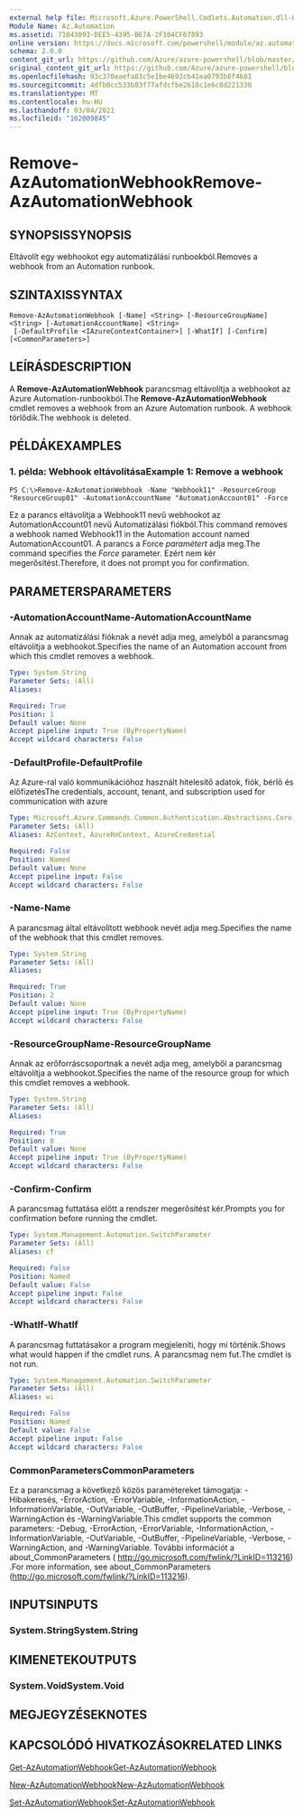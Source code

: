 ```yaml
---
external help file: Microsoft.Azure.PowerShell.Cmdlets.Automation.dll-Help.xml
Module Name: Az.Automation
ms.assetid: 71043093-DEE5-4395-B67A-2F104CF67893
online version: https://docs.microsoft.com/powershell/module/az.automation/remove-azautomationwebhook
schema: 2.0.0
content_git_url: https://github.com/Azure/azure-powershell/blob/master/src/Automation/Automation/help/Remove-AzAutomationWebhook.md
original_content_git_url: https://github.com/Azure/azure-powershell/blob/master/src/Automation/Automation/help/Remove-AzAutomationWebhook.md
ms.openlocfilehash: 93c370eaefa83c5e1be4692cb41ea0793b8f4681
ms.sourcegitcommit: 4dfb0cc533b83f77afdcfbe2618c1e6c8d221330
ms.translationtype: MT
ms.contentlocale: hu-HU
ms.lasthandoff: 03/04/2021
ms.locfileid: "102009845"
---
```

# <span data-ttu-id="48b69-101">Remove-AzAutomationWebhook</span><span class="sxs-lookup"><span data-stu-id="48b69-101">Remove-AzAutomationWebhook</span></span>

## <span data-ttu-id="48b69-102">SYNOPSIS</span><span class="sxs-lookup"><span data-stu-id="48b69-102">SYNOPSIS</span></span>
<span data-ttu-id="48b69-103">Eltávolít egy webhookot egy automatizálási runbookból.</span><span class="sxs-lookup"><span data-stu-id="48b69-103">Removes a webhook from an Automation runbook.</span></span>

## <span data-ttu-id="48b69-104">SZINTAXIS</span><span class="sxs-lookup"><span data-stu-id="48b69-104">SYNTAX</span></span>

```
Remove-AzAutomationWebhook [-Name] <String> [-ResourceGroupName] <String> [-AutomationAccountName] <String>
 [-DefaultProfile <IAzureContextContainer>] [-WhatIf] [-Confirm] [<CommonParameters>]
```

## <span data-ttu-id="48b69-105">LEÍRÁS</span><span class="sxs-lookup"><span data-stu-id="48b69-105">DESCRIPTION</span></span>
<span data-ttu-id="48b69-106">A **Remove-AzAutomationWebhook** parancsmag eltávolítja a webhookot az Azure Automation-runbookból.</span><span class="sxs-lookup"><span data-stu-id="48b69-106">The **Remove-AzAutomationWebhook** cmdlet removes a webhook from an Azure Automation runbook.</span></span>
<span data-ttu-id="48b69-107">A webhook törlődik.</span><span class="sxs-lookup"><span data-stu-id="48b69-107">The webhook is deleted.</span></span>

## <span data-ttu-id="48b69-108">PÉLDÁK</span><span class="sxs-lookup"><span data-stu-id="48b69-108">EXAMPLES</span></span>

### <span data-ttu-id="48b69-109">1. példa: Webhook eltávolítása</span><span class="sxs-lookup"><span data-stu-id="48b69-109">Example 1: Remove a webhook</span></span>
```
PS C:\>Remove-AzAutomationWebhook -Name "Webhook11" -ResourceGroup "ResourceGroup01" -AutomationAccountName "AutomationAccount01" -Force
```

<span data-ttu-id="48b69-110">Ez a parancs eltávolítja a Webhook11 nevű webhookot az AutomationAccount01 nevű Automatizálási fiókból.</span><span class="sxs-lookup"><span data-stu-id="48b69-110">This command removes a webhook named Webhook11 in the Automation account named AutomationAccount01.</span></span>
<span data-ttu-id="48b69-111">A parancs a Force *paramétert* adja meg.</span><span class="sxs-lookup"><span data-stu-id="48b69-111">The command specifies the *Force* parameter.</span></span>
<span data-ttu-id="48b69-112">Ezért nem kér megerősítést.</span><span class="sxs-lookup"><span data-stu-id="48b69-112">Therefore, it does not prompt you for confirmation.</span></span>

## <span data-ttu-id="48b69-113">PARAMETERS</span><span class="sxs-lookup"><span data-stu-id="48b69-113">PARAMETERS</span></span>

### <span data-ttu-id="48b69-114">-AutomationAccountName</span><span class="sxs-lookup"><span data-stu-id="48b69-114">-AutomationAccountName</span></span>
<span data-ttu-id="48b69-115">Annak az automatizálási fióknak a nevét adja meg, amelyből a parancsmag eltávolítja a webhookot.</span><span class="sxs-lookup"><span data-stu-id="48b69-115">Specifies the name of an Automation account from which this cmdlet removes a webhook.</span></span>

```yaml
Type: System.String
Parameter Sets: (All)
Aliases:

Required: True
Position: 1
Default value: None
Accept pipeline input: True (ByPropertyName)
Accept wildcard characters: False
```

### <span data-ttu-id="48b69-116">-DefaultProfile</span><span class="sxs-lookup"><span data-stu-id="48b69-116">-DefaultProfile</span></span>
<span data-ttu-id="48b69-117">Az Azure-ral való kommunikációhoz használt hitelesítő adatok, fiók, bérlő és előfizetés</span><span class="sxs-lookup"><span data-stu-id="48b69-117">The credentials, account, tenant, and subscription used for communication with azure</span></span>

```yaml
Type: Microsoft.Azure.Commands.Common.Authentication.Abstractions.Core.IAzureContextContainer
Parameter Sets: (All)
Aliases: AzContext, AzureRmContext, AzureCredential

Required: False
Position: Named
Default value: None
Accept pipeline input: False
Accept wildcard characters: False
```

### <span data-ttu-id="48b69-118">-Name</span><span class="sxs-lookup"><span data-stu-id="48b69-118">-Name</span></span>
<span data-ttu-id="48b69-119">A parancsmag által eltávolított webhook nevét adja meg.</span><span class="sxs-lookup"><span data-stu-id="48b69-119">Specifies the name of the webhook that this cmdlet removes.</span></span>

```yaml
Type: System.String
Parameter Sets: (All)
Aliases:

Required: True
Position: 2
Default value: None
Accept pipeline input: True (ByPropertyName)
Accept wildcard characters: False
```

### <span data-ttu-id="48b69-120">-ResourceGroupName</span><span class="sxs-lookup"><span data-stu-id="48b69-120">-ResourceGroupName</span></span>
<span data-ttu-id="48b69-121">Annak az erőforráscsoportnak a nevét adja meg, amelyből a parancsmag eltávolítja a webhookot.</span><span class="sxs-lookup"><span data-stu-id="48b69-121">Specifies the name of the resource group for which this cmdlet removes a webhook.</span></span>

```yaml
Type: System.String
Parameter Sets: (All)
Aliases:

Required: True
Position: 0
Default value: None
Accept pipeline input: True (ByPropertyName)
Accept wildcard characters: False
```

### <span data-ttu-id="48b69-122">-Confirm</span><span class="sxs-lookup"><span data-stu-id="48b69-122">-Confirm</span></span>
<span data-ttu-id="48b69-123">A parancsmag futtatása előtt a rendszer megerősítést kér.</span><span class="sxs-lookup"><span data-stu-id="48b69-123">Prompts you for confirmation before running the cmdlet.</span></span>

```yaml
Type: System.Management.Automation.SwitchParameter
Parameter Sets: (All)
Aliases: cf

Required: False
Position: Named
Default value: False
Accept pipeline input: False
Accept wildcard characters: False
```

### <span data-ttu-id="48b69-124">-WhatIf</span><span class="sxs-lookup"><span data-stu-id="48b69-124">-WhatIf</span></span>
<span data-ttu-id="48b69-125">A parancsmag futtatásakor a program megjeleníti, hogy mi történik.</span><span class="sxs-lookup"><span data-stu-id="48b69-125">Shows what would happen if the cmdlet runs.</span></span>
<span data-ttu-id="48b69-126">A parancsmag nem fut.</span><span class="sxs-lookup"><span data-stu-id="48b69-126">The cmdlet is not run.</span></span>

```yaml
Type: System.Management.Automation.SwitchParameter
Parameter Sets: (All)
Aliases: wi

Required: False
Position: Named
Default value: False
Accept pipeline input: False
Accept wildcard characters: False
```

### <span data-ttu-id="48b69-127">CommonParameters</span><span class="sxs-lookup"><span data-stu-id="48b69-127">CommonParameters</span></span>
<span data-ttu-id="48b69-128">Ez a parancsmag a következő közös paramétereket támogatja: -Hibakeresés, -ErrorAction, -ErrorVariable, -InformationAction, -InformationVariable, -OutVariable, -OutBuffer, -PipelineVariable, -Verbose, -WarningAction és -WarningVariable.</span><span class="sxs-lookup"><span data-stu-id="48b69-128">This cmdlet supports the common parameters: -Debug, -ErrorAction, -ErrorVariable, -InformationAction, -InformationVariable, -OutVariable, -OutBuffer, -PipelineVariable, -Verbose, -WarningAction, and -WarningVariable.</span></span> <span data-ttu-id="48b69-129">További információt a about_CommonParameters ( http://go.microsoft.com/fwlink/?LinkID=113216) .</span><span class="sxs-lookup"><span data-stu-id="48b69-129">For more information, see about_CommonParameters (http://go.microsoft.com/fwlink/?LinkID=113216).</span></span>

## <span data-ttu-id="48b69-130">INPUTS</span><span class="sxs-lookup"><span data-stu-id="48b69-130">INPUTS</span></span>

### <span data-ttu-id="48b69-131">System.String</span><span class="sxs-lookup"><span data-stu-id="48b69-131">System.String</span></span>

## <span data-ttu-id="48b69-132">KIMENETEK</span><span class="sxs-lookup"><span data-stu-id="48b69-132">OUTPUTS</span></span>

### <span data-ttu-id="48b69-133">System.Void</span><span class="sxs-lookup"><span data-stu-id="48b69-133">System.Void</span></span>

## <span data-ttu-id="48b69-134">MEGJEGYZÉSEK</span><span class="sxs-lookup"><span data-stu-id="48b69-134">NOTES</span></span>

## <span data-ttu-id="48b69-135">KAPCSOLÓDÓ HIVATKOZÁSOK</span><span class="sxs-lookup"><span data-stu-id="48b69-135">RELATED LINKS</span></span>

[<span data-ttu-id="48b69-136">Get-AzAutomationWebhook</span><span class="sxs-lookup"><span data-stu-id="48b69-136">Get-AzAutomationWebhook</span></span>](./Get-AzAutomationWebhook.md)

[<span data-ttu-id="48b69-137">New-AzAutomationWebhook</span><span class="sxs-lookup"><span data-stu-id="48b69-137">New-AzAutomationWebhook</span></span>](./New-AzAutomationWebhook.md)

[<span data-ttu-id="48b69-138">Set-AzAutomationWebhook</span><span class="sxs-lookup"><span data-stu-id="48b69-138">Set-AzAutomationWebhook</span></span>](./Set-AzAutomationWebhook.md)


